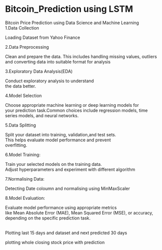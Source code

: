 # Bitcoin_Prediction using LSTM
Bitcoin  Price Prediction using Data Science and Machine Learning<br>
1.Data Collection
<p>Loading Dataset from Yahoo Finance<p>
2.Data Preprocessing
  <p>Clean and prepare the data. 
   This includes handling missing values,
  outliers and converting data into suitable format 
   for analysis<p>
3.Exploratory Data Analysis(EDA)<br>
<p>Conduct exploratory analysis to understand <br> the data better.<p>
4.Model Selection
<p>Choose appropriate machine learning or deep learning models for<br>
 your prediction task.Common choices include regression models, 
 time series models,
 and neural networks.<p>
5.Data Splitting<br>
<p>Split your dataset into training, validation,and test sets.<br> 
 This helps evaluate model performance and prevent<br> overfitting.<p>
6.Model Training: <br>
<p>Train your selected models on the training data. <br>
  Adjust hyperparameters and experiment with different algorithm<p>
7.Normalising Data:<br>
  <p>Detecting Date coloumn and normalising using MinMaxScaler<p> 
8.Model Evaluation:<br>
<p>Evaluate model performance using appropriate metrics<br> 
 like Mean Absolute Error (MAE), 
 Mean Squared Error (MSE), or accuracy, depending on the specific 
 prediction task.<p><br>
 Plotting last 15 days and dataset and next predicted 30 days<br>
<p>plotting whole closing stock price with prediction<p>
